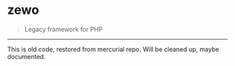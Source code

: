 # zewo

> Legacy framework for PHP

* * *

This is old code, restored from mercurial repo. Will be cleaned up, maybe documented.
